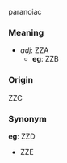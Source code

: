 paranoiac
### Meaning
+ _adj_: ZZA
    + __eg__: ZZB

### Origin

ZZC

### Synonym

__eg__: ZZD

+ ZZE


